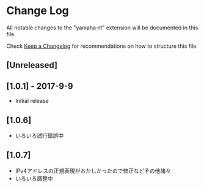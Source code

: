 # Change Log
All notable changes to the "yamaha-rt" extension will be documented in this file.

Check [Keep a Changelog](http://keepachangelog.com/) for recommendations on how to structure this file.

## [Unreleased]

## [1.0.1] - 2017-9-9
- Initial release
## [1.0.6]
- いろいろ試行錯誤中
## [1.0.7]
- IPv4アドレスの正規表現がおかしかったので修正などその他諸々
- いろいろ調整中
